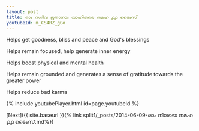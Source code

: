 ```yaml
---
layout: post
title: ഓം സർവ ഭൂതാനാം വാഹിതരെ നമഹ ൧൧ ടൈംസ്
youtubeId: m_CS4RZ_gGo
---
```

 
 
Helps get goodness, bliss and peace and God's blessings
 
Helps remain focused, help generate inner energy 
 
Helps boost physical and mental health 
 
Helps remain grounded and generates a sense of gratitude towards the greater power 
 
Helps reduce bad karma
 
 
 
 


{% include youtubePlayer.html id=page.youtubeId %}
 
[Next]({{ site.baseurl }}{% link  split1/_posts/2014-06-09-ഓം നിലയെ നമഹ ൧൧ ടൈംസ്.md%})
 
